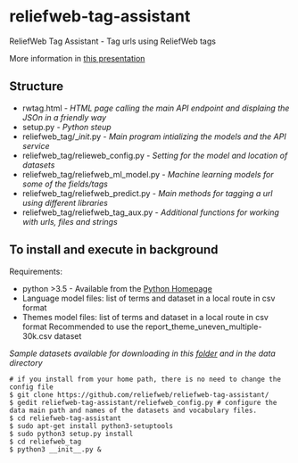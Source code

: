 # reliefweb-tag-assistant
ReliefWeb Tag Assistant - Tag urls using ReliefWeb tags

More information in [this presentation](https://docs.google.com/presentation/d/1p2t0mKYdAgVPQdC6cfNcnKIv_R3INUd0duuhaCGiq9A)

## Structure

- rwtag.html - *HTML page calling the main API endpoint and displaing the JSOn in a friendly way* 
- setup.py - *Python steup*
- reliefweb_tag/__init_.py - *Main program intializing the models and the API service*
- reliefweb_tag/relieweb_config.py - *Setting for the model and location of datasets*
- reliefweb_tag/reliefweb_ml_model.py - *Machine learning models for some of the fields/tags*
- reliefweb_tag/reliefweb_predict.py - *Main methods for tagging a url using different libraries*
- reliefweb_tag/reliefweb_tag_aux.py - *Additional functions for working with urls, files and strings*

## To install and execute in background
Requirements:
- python >3.5 - Available from the [Python Homepage](https://www.python.org/)
- Language model files: list of terms and dataset in a local route in csv format
- Themes model files: list of terms and dataset in a local route in csv format 
Recommended to use the report_theme_uneven_multiple-30k.csv dataset

*Sample datasets available for downloading in this [folder](https://drive.google.com/drive/folders/1Bo5B4DjtCH-tUOretNQmZvvX90bUsdwd?usp=sharing) and in the data directory*

```
# if you install from your home path, there is no need to change the config file
$ git clone https://github.com/reliefweb/reliefweb-tag-assistant/
$ gedit reliefweb-tag-assistant/reliefweb_config.py # configure the data main path and names of the datasets and vocabulary files.
$ cd reliefweb-tag-assistant
$ sudo apt-get install python3-setuptools
$ sudo python3 setup.py install
$ cd reliefweb_tag
$ python3 __init__.py &
```

